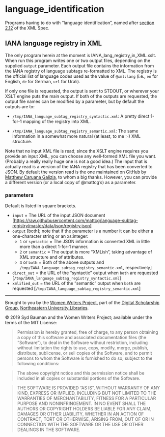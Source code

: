 # language_identification

Programs having to do with “language identification”, named after [section 2.12](https://www.w3.org/TR/xml/#sec-lang-tag) of the XML Spec.

## IANA language registry in XML

The only program herein at the moment is IANA_lang_registry_in_XML.xslt. When run this program writes one or two output files, depending on the supplied `output` parameter. Each output file contains the information from the IANA registry of language subtags re-formatted to XML. The registry is the official list of language codes used as the value of `@xml:lang` (i.e., `en` for English, `de` for German, `url` for Urali).

If only one file is requested, the output is sent to STDOUT, or wherever your XSLT engine puts the main output. If both of the outputs are requested, the output file names can be modified by a parameter, but by default the outputs are to:

 *  `/tmp/IANA_language_subtag_registry_syntactic.xml`: A pretty direct 1-for-1 mapping of the registry into XML.

 * `/tmp/IANA_language_subtag_registry_semantic.xml`: The same information in a somewhat more natural (at least, to me :-) XML structure.

Note that no input XML file is read; since the XSLT engine requires you provide an input XML, you can choose any well-formed XML file you want. (Probably a really really huge one is not a good idea.) The input that is actually read is a version of the IANA registry that has been converted to JSON. By default the version read is the one maintained on GitHub by [Matthew Caruana Galizia](https://github.com/mattcg), to whom a big thanks. However, you can provide a different version (or a local copy of @mattcg’s) as a parameter.

### parameters

Default is listed in square brackets.

+ `input` = The URL of the input JSON document [https://raw.githubusercontent.com/mattcg/language-subtag-registry/master/data/json/registry.json]
+ `output` [both]; note that if the parameter is a number it can be either a one-character string or an xs:integer:
    * `1` or `syntactic` = The JSON information is converted XML in little more than a direct 1-for-1 manner.
    * `2` or `semantic` = The output is more “XMLish”, taking advantage of XML structure and of attributes.
    * `3` or `both` = Both of the above outputs  and `/tmp/IANA_language_subtag_registry_semantic.xml`, respectively]
+ `direct_out` = the URL of the “syntactic” output when `both` are requested [`/tmp/IANA_language_subtag_registry_syntactic.xml`]
+ `xmlified_out` = the URL of the “semantic” output when `both` are requested [`/tmp/IANA_language_subtag_registry_semantic.xml`]

---

Brought to you by the [Women Writers Project](http://www.wwp.northeastern.edu/), part of the [Digital Scholarship Group](http://www.dsg.northeastern.edu/), [Northeastern University Libraries](http://library.northeastern.edu/).

© 2019 Syd Bauman and the Women Writers Project; available under the terms of the MIT License:

> Permission is hereby granted, free of charge, to any person obtaining a copy of this software and associated documentation files (the “Software”), to deal in the Software without restriction, including without limitation the rights to use, copy, modify, merge, publish, distribute, sublicense, or sell copies of the Software, and to permit persons to whom the Software is furnished to do so, subject to the following conditions:

> The above copyright notice and this permission notice shall be included in all copies or substantial portions of the Software.

> THE SOFTWARE IS PROVIDED “AS IS”, WITHOUT WARRANTY OF ANY KIND, EXPRESS OR IMPLIED, INCLUDING BUT NOT LIMITED TO THE WARRANTIES OF MERCHANTABILITY, FITNESS FOR A PARTICULAR PURPOSE AND NONINFRINGEMENT. IN NO EVENT SHALL THE AUTHORS OR COPYRIGHT HOLDERS BE LIABLE FOR ANY CLAIM, DAMAGES OR OTHER LIABILITY, WHETHER IN AN ACTION OF CONTRACT, TORT OR OTHERWISE, ARISING FROM, OUT OF OR IN CONNECTION WITH THE SOFTWARE OR THE USE OR OTHER DEALINGS IN THE SOFTWARE.

